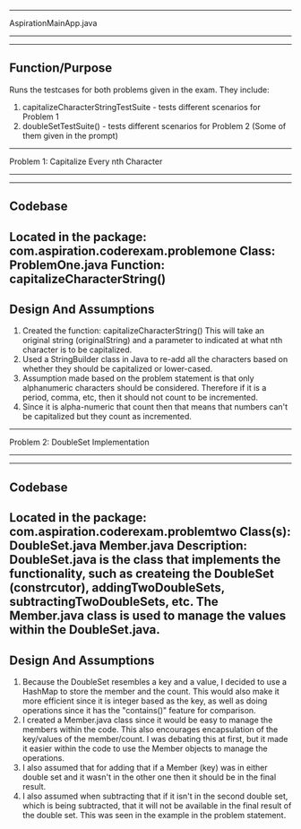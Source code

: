 ********************************************************************************************************************
AspirationMainApp.java
********************************************************************************************************************
---------------------------------------
Function/Purpose
---------------------------------------
Runs the testcases for both problems given in the exam. They include:
1. capitalizeCharacterStringTestSuite - tests different scenarios for Problem 1
2. doubleSetTestSuite() - tests different scenarios for Problem 2 (Some of them given in the prompt)


*********************************************************************************************************************************************************
Problem 1: Capitalize Every nth Character
*********************************************************************************************************************************************************
---------------------------------------
Codebase
---------------------------------------
Located in the package: com.aspiration.coderexam.problemone
Class: ProblemOne.java
Function: capitalizeCharacterString()
---------------------------------------
Design And Assumptions
---------------------------------------
1. Created the function: capitalizeCharacterString() This will take an original string (originalString) and a parameter to indicated at what nth character is to be capitalized.
2. Used a StringBuilder class in Java to re-add all the characters based on whether they should be capitalized or lower-cased.
3. Assumption made based on the problem statement is that only alphanumeric characters should be considered. Therefore if it is a period, comma, etc, then it should not count to be incremented.
4. Since it is alpha-numeric that count then that means that numbers can't be capitalized but they count as incremented.

*********************************************************************************************************************************************************
Problem 2: DoubleSet Implementation
*********************************************************************************************************************************************************
---------------------------------------
Codebase
---------------------------------------
Located in the package: com.aspiration.coderexam.problemtwo
Class(s): DoubleSet.java Member.java
Description: DoubleSet.java is the class that implements the functionality, such as createing the DoubleSet (constrcutor), addingTwoDoubleSets, subtractingTwoDoubleSets, etc. The Member.java class is used to manage the values within the DoubleSet.java.
---------------------------------------
Design And Assumptions
---------------------------------------
1. Because the DoubleSet resembles a key and a value, I decided to use a HashMap to store the member and the count. This would also make it more efficient since it is integer based as the key, as well as doing operations since it has the "contains()" feature for comparison.
2. I created a Member.java class since it would be easy to manage the members within the code. This also encourages encapsulation of the key/values of the member/count. I was debating this at first, but it made it easier within the code to use the Member objects to manage the operations.
3. I also assumed that for adding that if a Member (key) was in either double set and it wasn't in the other one then it should be in the final result. 
4. I also assumed when subtracting that if it isn't in the second double set, which is being subtracted, that it will not be available in the final result of the double set. This was seen in the example in the problem statement.
